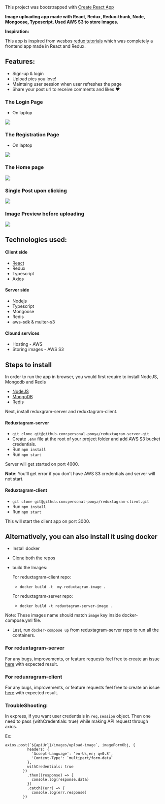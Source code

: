 This project was bootstrapped with [Create React App](https://github.com/facebook/create-react-app)

**Image uploading app made with React, Redux, Redux-thunk, Node, Mongoose, Typescript. Used AWS S3 to store images.**

**Inspiration:**

This app is inspired from wesbos [redux tutorials](https://learnredux.com/) which was completely a frontend app made in React and Redux.

## Features:
- Sign-up & login
- Upload pics you love!
- Maintaing user session when user refreshes the page
- Share your post url to receive comments and likes ❤

### The Login Page

- On laptop

![](./screenshots/picazi-login.png)

### The Registration Page

- On laptop

![](./screenshots/picazi-signup.png)

### The Home page

![](./screenshots/picazi-home.png)

### Single Post upon clicking

![](./screenshots/picazi-singlePost.png)

### Image Preview before uploading

![](./screenshots/picazi-preview.png)

## Technologies used:

#### Client side
- [React](Create-React-App)
- Redux
- Typescript
- Axios


#### Server side
- Nodejs
- Typescript
- Mongoose
- Redis
- aws-sdk & multer-s3


#### Clound services
- Hosting - AWS
- Storing images - AWS S3


## Steps to install
In order to run the app in browser, you would first require to install NodeJS, Mongodb and Redis

- [NodeJS](https://nodejs.org/en/download/)
- [MongoDB](https://docs.mongodb.com/manual/administration/install-community)
- [Redis](https://redis.io/)

Next, install reduxgram-server and reduxtagram-client.

#### Reduxtagram-server
- `git clone git@github.com:personal-pooya/reduxtagram-server.git`
- Create `.env` file at the root of your project folder and add AWS S3 bucket credentials. 
- Run `npm install`
- Run `npm start`

Server will get started on port 4000.

**Note**: You'll get error if you don't have AWS S3 credentials and server will not start.

#### Reduxtagram-client
- `git clone git@github.com:personal-pooya/reduxtagram-client.git`
- Run `npm install`
- Run `npm start`

This will start the client app on port 3000.


## Alternatively, you can also install it using docker
- Install docker
- Clone both the repos
- build the Images:

  For reduxtagram-client repo:
  - `docker build -t  my-reduxtagram-image .`
  
  For reduxtagram-server repo:
  - `docker build -t reduxtagram-server-image .`

Note: These images name should match `image` key inside docker-compose.yml file.

- Last, run `docker-compose up` from reduxtagram-server repo to run all the containers.


### For reduxtagram-server
For any bugs, improvements, or feature requests feel free to create an issue [here](https://github.com/personal-pooya/reduxtagram-server/issues/new) with expected result.

### For reduxragram-client
For any bugs, improvements, or feature requests feel free to create an issue [here](https://github.com/personal-pooya/reduxtagram-client/issues/new) with expected result.

### TroubleShooting:

In express, if you want user credentials in `req.session` object. Then one need to pass {withCredentials: true} while making API request through axios.

Ex:
```
axios.post(`${apiUrl}/images/upload-image`, imageFormObj, {
          headers: {
            'Accept-Language': 'en-Us,en; q=0.8',
            'Content-Type': `multipart/form-data`
          },
          withCredentials: true
        })
          .then((response) => {
            console.log(response.data)
          })
          .catch((err) => {
            console.log(err.response)
        }) 
```